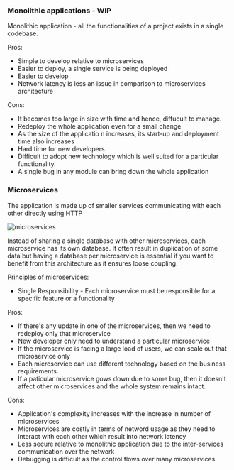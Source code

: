 ### Monolithic applications - WIP

Monolithic application - all the functionalities of a project exists in a single codebase.

Pros:

* Simple to develop relative to microservices
* Easier to deploy, a single service is being deployed
* Easier to develop
* Network latency is less an issue in comparison to microservices architecture

Cons:

* It becomes too large in size with time and hence, diffucult to manage.
* Redeploy the whole application even for a small change
* As the size of the applicatio n increases, its start-up and deployment time also increases
* Hard time for new developers
* Difficult to adopt new technology which is well suited for a particular functionality.
* A single bug in any module can bring down the whole application

### Microservices

The application is made up of smaller services communicating with each other directly using HTTP

![microservices](https://media.geeksforgeeks.org/wp-content/uploads/20200322182733/microservices.jpg)

Instead of sharing a single database with other microservices, each microservice has its own database.
It often result in duplication of some data but having a database per microservice is essential if you want to benefit from this architecture as it ensures loose coupling.

Principles of microservices:
* Single Responsibility - Each microservice must be responsible for a specific feature or a functionality


Pros:

* If there's any update in one of the microservices, then we need to redeploy only that microservice
* New developer only need to understand a particular microservice
* If the microservice is facing a large load of users, we can scale out that microservice only
* Each microservice can use different technology based on the business requirements.
* If a paticular microservice gows down due to some bug, then it doesn't affect other microservices and the whole system remains intact.

Cons:

* Application's complexity increases with the increase in number of microservices
* Microservices are costly in terms of netword usage as they need to interact with each other which result into network latency
* Less secure relative to monolithic application due to the inter-services communication over the network
* Debugging is difficult as the control flows over many microservices
